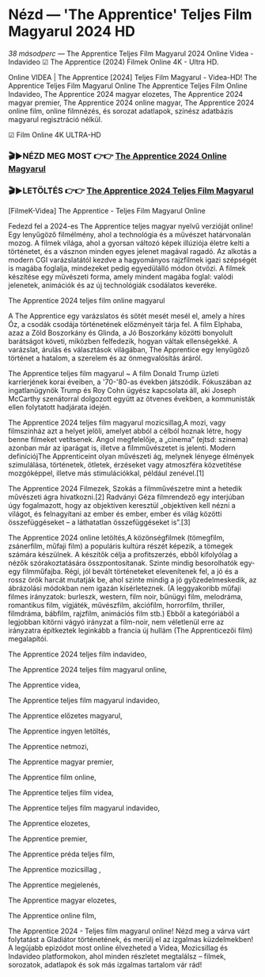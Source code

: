 # Nézd — 'The Apprentice' Teljes Film Magyarul 2024 HD
_38 másodperc_ — The Apprentice Teljes Film Magyarul 2024 Online Videa - Indavideo ☑ The Apprentice (2024) Filmek Online 4K - Ultra HD.

Online VIDEA | The Apprentice [2024] Teljes Film Magyarul - Videa-HD! The Apprentice Teljes Film Magyarul Online The Apprentice Teljes Film Online Indavideo, The Apprentice 2024 magyar elozetes, The Apprentice 2024 magyar premier, The Apprentice 2024 online magyar, The Apprentice 2024 online film, online filmnézés, és sorozat adatlapok, színész adatbázis magyarul regisztráció nélkül.

☑ Film Online 4K ULTRA-HD

### 🎬▶NÉZD MEG MOST 👉👉 [The Apprentice 2024 Online Magyarul](https://is.gd/zSSpdD)

### 🎬▶LETÖLTÉS 👉👉 [The Apprentice 2024 Teljes Film Magyarul](https://is.gd/zSSpdD)

[FilmeK-Videa] The Apprentice - Teljes Film Magyarul Online

Fedezd fel a 2024-es The Apprentice teljes magyar nyelvű verzióját online! Egy lenyűgöző filmélmény, ahol a technológia és a művészet határvonalán mozog. A filmek világa, ahol a gyorsan változó képek illúziója életre kelti a történetet, és a vásznon minden egyes jelenet magával ragadó. Az alkotás a modern CGI varázslatától kezdve a hagyományos rajzfilmek igazi szépségét is magába foglalja, mindezeket pedig egyedülálló módon ötvözi. A filmek készítése egy művészeti forma, amely mindent magába foglal: valódi jelenetek, animációk és az új technológiák csodálatos keveréke.

The Apprentice 2024 teljes film online magyarul

A The Apprentice egy varázslatos és sötét mesét mesél el, amely a híres Óz, a csodák csodája történetének előzményeit tárja fel. A film Elphaba, azaz a Zöld Boszorkány és Glinda, a Jó Boszorkány közötti bonyolult barátságot követi, miközben felfedezik, hogyan váltak ellenségekké. A varázslat, árulás és választások világában, The Apprentice egy lenyűgöző történet a hatalom, a szerelem és az önmegvalósítás áráról.

The Apprentice teljes film magyarul ~ A film Donald Trump üzleti karrierjének korai éveiben, a '70-'80-as években játszódik. Fókuszában az ingatlanügynök Trump és Roy Cohn ügyész kapcsolata áll, aki Joseph McCarthy szenátorral dolgozott együtt az ötvenes években, a kommunisták ellen folytatott hadjárata idején.

The Apprentice 2024 teljes film magyarul mozicsillag,A mozi, vagy filmszínház azt a helyet jelöli, amelyet abból a célból hoznak létre, hogy benne filmeket vetítsenek. Angol megfelelője, a „cinema” (ejtsd: szinema) azonban már az iparágat is, illetve a filmművészetet is jelenti. Modern definíciójThe Apprenticeint olyan művészeti ág, melynek lényege élmények szimulálása, történetek, ötletek, érzéseket vagy atmoszféra közvetítése mozgóképpel, illetve más stimulációkkal, például zenével.[1]

The Apprentice 2024 Filmezek, Szokás a filmművészetre mint a hetedik művészeti ágra hivatkozni.[2] Radványi Géza filmrendező egy interjúban úgy fogalmazott, hogy az objektíven keresztül „objektíven kell nézni a világot, és felnagyítani az ember és ember, ember és világ közötti összefüggéseket – a láthatatlan összefüggéseket is”.[3]

The Apprentice 2024 online letöltés,A közönségfilmek (tömegfilm, zsánerfilm, műfaji film) a populáris kultúra részét képezik, a tömegek számára készülnek. A készítők célja a profitszerzés, ebből kifolyólag a nézők szórakoztatására összpontosítanak. Szinte mindig besorolhatók egy-egy filmműfajba. Régi, jól bevált történeteket elevenítenek fel, a jó és a rossz örök harcát mutatják be, ahol szinte mindig a jó győzedelmeskedik, az ábrázolási módokban nem igazán kísérleteznek. (A leggyakoribb műfaji filmes irányzatok: burleszk, western, film noir, bűnügyi film, melodráma, romantikus film, vígjáték, művészfilm, akciófilm, horrorfilm, thriller, filmdráma, bábfilm, rajzfilm, animációs film stb.) Ebből a kategóriából a legjobban kitörni vágyó irányzat a film-noir, nem véletlenül erre az irányzatra építkeztek leginkább a francia új hullám (The Apprenticezői film) megalapítói.

The Apprentice 2024 teljes film indavideo,

The Apprentice 2024 teljes film magyarul online,

The Apprentice videa,

The Apprentice teljes film magyarul indavideo,

The Apprentice előzetes magyarul,

The Apprentice ingyen letöltés,

The Apprentice netmozi,

The Apprentice magyar premier,

The Apprentice film online,

The Apprentice teljes film videa,

The Apprentice teljes film magyarul indavideo,

The Apprentice elozetes,

The Apprentice premier,

The Apprentice préda teljes film,

The Apprentice mozicsillag ,

The Apprentice megjelenés,

The Apprentice magyar elozetes,

The Apprentice online film,

The Apprentice 2024 - Teljes film magyarul online! Nézd meg a várva várt folytatást a Gladiátor történetének, és merülj el az izgalmas küzdelmekben! A legújabb epizódot most online élvezheted a Videa, Mozicsillag és Indavideo platformokon, ahol minden részletet megtalálsz – filmek, sorozatok, adatlapok és sok más izgalmas tartalom vár rád!
